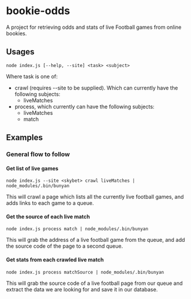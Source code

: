 # bookie-odds

A project for retrieving odds and stats of live Football games from online bookies.

## Usages
`node index.js [--help, --site] <task> <subject>`

Where task is one of:
* crawl (requires --site to be supplied). Which can currently have the following subjects:
    - liveMatches
* process, which currently can have the following subjects:
    - liveMatches
    - match

## Examples

### General flow to follow
#### Get list of live games
```
node index.js --site <skybet> crawl liveMatches | node_modules/.bin/bunyan
```

This will crawl a page which lists all the currently live football games, and adds links to each game to a queue.

#### Get the source of each live match
```
node index.js process match | node_modules/.bin/bunyan
```

This will grab the address of a live football game from the queue, and add the source code of the page to a second queue.

#### Get stats from each crawled live match
```
node index.js process matchSource | node_modules/.bin/bunyan
```

This will grab the source code of a live football page from our queue and extract the data we are looking for and save
it in our database.